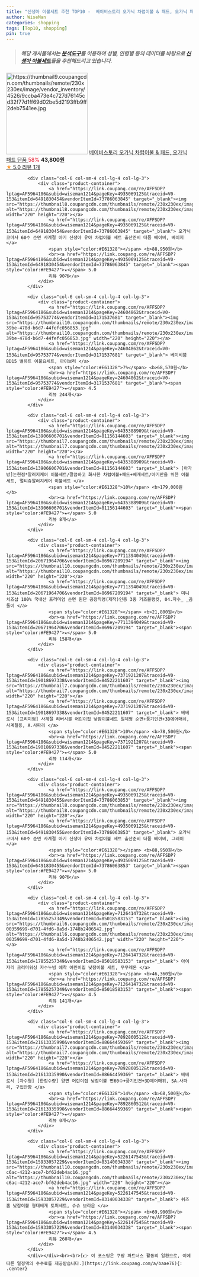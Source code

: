 ```yaml
---
title: "신생아 이불세트 추천 TOP10 -  베이비스토리 오가닉 차렵이불 & 패드, 오가닉 패드 단품 "
author: WiseMan
categories: shopping
tags: [Top10, shopping]
pin: true
---
```


> ##### 해당 게시물에서는 [**분석도구**](https://itemscout.io/)를 이용하여 **성별**, **연령별** 등의 데이터를 바탕으로 [**신생아 이불세트**](https://link.coupang.com/a/baae76)들을 추천해드리고 있습니다.
<div class="container"><div class="row">
            <div class="col-6 col-sm-4 col-lg-4 col-lg-3">
                <div class="product-container">
                    <a href="https://link.coupang.com/re/AFFSDP?lptag=AF5964186&subid=wiseman1214&pageKey=6778846065&traceid=V0-153&itemId=15934959175&vendorItemId=83141862427" target="_blank"><img src="https://thumbnail9.coupangcdn.com/thumbnails/remote/230x230ex/image/vendor_inventory/4526/9ccba473e4c727d76145cd32f77d1ff69d02be5d2193ffb9ff2deb7541ee.jpg" alt="https://thumbnail9.coupangcdn.com/thumbnails/remote/230x230ex/image/vendor_inventory/4526/9ccba473e4c727d76145cd32f77d1ff69d02be5d2193ffb9ff2deb7541ee.jpg" width="220" height="220"></a>
                    <a href="https://link.coupang.com/re/AFFSDP?lptag=AF5964186&subid=wiseman1214&pageKey=6778846065&traceid=V0-153&itemId=15934959175&vendorItemId=83141862427" target="_blank"> 베이비스토리 오가닉 차렵이불 & 패드, 오가닉 패드 단품 </a>
                    <span style="color:#E61328">58%</span> <b>43,800원</b>
                    <br><a href="https://link.coupang.com/re/AFFSDP?lptag=AF5964186&subid=wiseman1214&pageKey=6778846065&traceid=V0-153&itemId=15934959175&vendorItemId=83141862427" target="_blank"><span style="color:#FE9427">★</span> 5.0
                    리뷰 1개</a>
                </div>
            </div>
            
            <div class="col-6 col-sm-4 col-lg-4 col-lg-3">
                <div class="product-container">
                    <a href="https://link.coupang.com/re/AFFSDP?lptag=AF5964186&subid=wiseman1214&pageKey=4935069125&traceid=V0-153&itemId=6491830454&vendorItemId=73786063845" target="_blank"><img src="https://thumbnail8.coupangcdn.com/thumbnails/remote/230x230ex/image/vendor_inventory/832b/46bb4f3d39df290e6170ada865ac826181c025570df4f6b63e254631c991.JPG" alt="https://thumbnail8.coupangcdn.com/thumbnails/remote/230x230ex/image/vendor_inventory/832b/46bb4f3d39df290e6170ada865ac826181c025570df4f6b63e254631c991.JPG" width="220" height="220"></a>
                    <a href="https://link.coupang.com/re/AFFSDP?lptag=AF5964186&subid=wiseman1214&pageKey=4935069125&traceid=V0-153&itemId=6491830454&vendorItemId=73786063845" target="_blank"> 오가닉 코마사 60수 순면 사계절 아기 신생아 유아 차렵이불 세트 출산준비 더품 베이비, 베이지 </a>
                    <span style="color:#E61328"></span> <b>88,950원</b>
                    <br><a href="https://link.coupang.com/re/AFFSDP?lptag=AF5964186&subid=wiseman1214&pageKey=4935069125&traceid=V0-153&itemId=6491830454&vendorItemId=73786063845" target="_blank"><span style="color:#FE9427">★</span> 5.0
                    리뷰 90개</a>
                </div>
            </div>
            
            <div class="col-6 col-sm-4 col-lg-4 col-lg-3">
                <div class="product-container">
                    <a href="https://link.coupang.com/re/AFFSDP?lptag=AF5964186&subid=wiseman1214&pageKey=24604862&traceid=V0-153&itemId=95753774&vendorItemId=3171537681" target="_blank"><img src="https://thumbnail10.coupangcdn.com/thumbnails/remote/230x230ex/image/retail/images/2017/06/19/17/2/3d205c66-39be-478d-b6d7-44fefc056853.jpg" alt="https://thumbnail10.coupangcdn.com/thumbnails/remote/230x230ex/image/retail/images/2017/06/19/17/2/3d205c66-39be-478d-b6d7-44fefc056853.jpg" width="220" height="220"></a>
                    <a href="https://link.coupang.com/re/AFFSDP?lptag=AF5964186&subid=wiseman1214&pageKey=24604862&traceid=V0-153&itemId=95753774&vendorItemId=3171537681" target="_blank"> 베이비붐 BD15 별하트 이불요세트, 아이보리 </a>
                    <span style="color:#E61328">7%</span> <b>68,570원</b>
                    <br><a href="https://link.coupang.com/re/AFFSDP?lptag=AF5964186&subid=wiseman1214&pageKey=24604862&traceid=V0-153&itemId=95753774&vendorItemId=3171537681" target="_blank"><span style="color:#FE9427">★</span> 4.5
                    리뷰 244개</a>
                </div>
            </div>
            
            <div class="col-6 col-sm-4 col-lg-4 col-lg-3">
                <div class="product-container">
                    <a href="https://link.coupang.com/re/AFFSDP?lptag=AF5964186&subid=wiseman1214&pageKey=6435388909&traceid=V0-153&itemId=13906606701&vendorItemId=81156144603" target="_blank"><img src="https://thumbnail7.coupangcdn.com/thumbnails/remote/230x230ex/image/vendor_inventory/a154/dbd2d9c3f917e577f675900d3a75bac0d01721bace50f43538a1be55d76d.jpg" alt="https://thumbnail7.coupangcdn.com/thumbnails/remote/230x230ex/image/vendor_inventory/a154/dbd2d9c3f917e577f675900d3a75bac0d01721bace50f43538a1be55d76d.jpg" width="220" height="220"></a>
                    <a href="https://link.coupang.com/re/AFFSDP?lptag=AF5964186&subid=wiseman1214&pageKey=6435388909&traceid=V0-153&itemId=13906606701&vendorItemId=81156144603" target="_blank"> [아가방]논현점*알러지케어 이불세트/깔끔하고 화사한 차렵이불+패드+베개세트/아기만을 위한 이불세트, 멀티쥬알러지케어 이불세트 </a>
                    <span style="color:#E61328">10%</span> <b>179,000원</b>
                    <br><a href="https://link.coupang.com/re/AFFSDP?lptag=AF5964186&subid=wiseman1214&pageKey=6435388909&traceid=V0-153&itemId=13906606701&vendorItemId=81156144603" target="_blank"><span style="color:#FE9427">★</span> 5.0
                    리뷰 8개</a>
                </div>
            </div>
            
            <div class="col-6 col-sm-4 col-lg-4 col-lg-3">
                <div class="product-container">
                    <a href="https://link.coupang.com/re/AFFSDP?lptag=AF5964186&subid=wiseman1214&pageKey=7711394049&traceid=V0-153&itemId=20671964706&vendorItemId=86967209194" target="_blank"><img src="https://thumbnail10.coupangcdn.com/thumbnails/remote/230x230ex/image/vendor_inventory/236f/e1627321fa4a1dfde9575f9354cf4d9753cccb00c62b062360629b25d5d3.jpg" alt="https://thumbnail10.coupangcdn.com/thumbnails/remote/230x230ex/image/vendor_inventory/236f/e1627321fa4a1dfde9575f9354cf4d9753cccb00c62b062360629b25d5d3.jpg" width="220" height="220"></a>
                    <a href="https://link.coupang.com/re/AFFSDP?lptag=AF5964186&subid=wiseman1214&pageKey=7711394049&traceid=V0-153&itemId=20671964706&vendorItemId=86967209194" target="_blank"> 미니치즈샵 100% 국내산 프리미엄 순면 원단 공장직영(제작)인증 3중 거즈블랭킷, 04.자수_ _곰돌이 </a>
                    <span style="color:#E61328"></span> <b>21,800원</b>
                    <br><a href="https://link.coupang.com/re/AFFSDP?lptag=AF5964186&subid=wiseman1214&pageKey=7711394049&traceid=V0-153&itemId=20671964706&vendorItemId=86967209194" target="_blank"><span style="color:#FE9427">★</span> 5.0
                    리뷰 158개</a>
                </div>
            </div>
            
            <div class="col-6 col-sm-4 col-lg-4 col-lg-3">
                <div class="product-container">
                    <a href="https://link.coupang.com/re/AFFSDP?lptag=AF5964186&subid=wiseman1214&pageKey=7371921207&traceid=V0-153&itemId=19018697338&vendorItemId=84522211607" target="_blank"><img src="https://thumbnail7.coupangcdn.com/thumbnails/remote/230x230ex/image/vendor_inventory/33f1/249a14b568b8a458726ef6d493d66a8f9b1b63a1319a4f239332b9ce24d2.jpg" alt="https://thumbnail7.coupangcdn.com/thumbnails/remote/230x230ex/image/vendor_inventory/33f1/249a14b568b8a458726ef6d493d66a8f9b1b63a1319a4f239332b9ce24d2.jpg" width="220" height="220"></a>
                    <a href="https://link.coupang.com/re/AFFSDP?lptag=AF5964186&subid=wiseman1214&pageKey=7371921207&traceid=V0-153&itemId=19018697338&vendorItemId=84522211607" target="_blank"> 베베로시 [프리미엄] 사계절 리버시블 어린이집 낮잠이불세트 일체형 순면+풍기인견+3D에어매쉬, 사계절용, A.사파리 </a>
                    <span style="color:#E61328">10%</span> <b>78,500원</b>
                    <br><a href="https://link.coupang.com/re/AFFSDP?lptag=AF5964186&subid=wiseman1214&pageKey=7371921207&traceid=V0-153&itemId=19018697338&vendorItemId=84522211607" target="_blank"><span style="color:#FE9427">★</span> 5.0
                    리뷰 114개</a>
                </div>
            </div>
            
            <div class="col-6 col-sm-4 col-lg-4 col-lg-3">
                <div class="product-container">
                    <a href="https://link.coupang.com/re/AFFSDP?lptag=AF5964186&subid=wiseman1214&pageKey=4935069125&traceid=V0-153&itemId=6491830455&vendorItemId=73786063853" target="_blank"><img src="https://thumbnail8.coupangcdn.com/thumbnails/remote/230x230ex/image/vendor_inventory/832b/46bb4f3d39df290e6170ada865ac826181c025570df4f6b63e254631c991.JPG" alt="https://thumbnail8.coupangcdn.com/thumbnails/remote/230x230ex/image/vendor_inventory/832b/46bb4f3d39df290e6170ada865ac826181c025570df4f6b63e254631c991.JPG" width="220" height="220"></a>
                    <a href="https://link.coupang.com/re/AFFSDP?lptag=AF5964186&subid=wiseman1214&pageKey=4935069125&traceid=V0-153&itemId=6491830455&vendorItemId=73786063853" target="_blank"> 오가닉 코마사 60수 순면 사계절 아기 신생아 유아 차렵이불 세트 출산준비 더품 베이비, 그레이 </a>
                    <span style="color:#E61328"></span> <b>88,950원</b>
                    <br><a href="https://link.coupang.com/re/AFFSDP?lptag=AF5964186&subid=wiseman1214&pageKey=4935069125&traceid=V0-153&itemId=6491830455&vendorItemId=73786063853" target="_blank"><span style="color:#FE9427">★</span> 5.0
                    리뷰 90개</a>
                </div>
            </div>
            
            <div class="col-6 col-sm-4 col-lg-4 col-lg-3">
                <div class="product-container">
                    <a href="https://link.coupang.com/re/AFFSDP?lptag=AF5964186&subid=wiseman1214&pageKey=7126414732&traceid=V0-153&itemId=17855257349&vendorItemId=85018583153" target="_blank"><img src="https://thumbnail6.coupangcdn.com/thumbnails/remote/230x230ex/image/retail/images/1487540757607585-00359699-d701-4fd6-8a5d-1748b2406542.jpg" alt="https://thumbnail6.coupangcdn.com/thumbnails/remote/230x230ex/image/retail/images/1487540757607585-00359699-d701-4fd6-8a5d-1748b2406542.jpg" width="220" height="220"></a>
                    <a href="https://link.coupang.com/re/AFFSDP?lptag=AF5964186&subid=wiseman1214&pageKey=7126414732&traceid=V0-153&itemId=17855257349&vendorItemId=85018583153" target="_blank"> 아이자리 크리미워싱 자수누빔 애착 어린이집 낮잠이불 세트, 무무레몬 </a>
                    <span style="color:#E61328"></span> <b>46,360원</b>
                    <br><a href="https://link.coupang.com/re/AFFSDP?lptag=AF5964186&subid=wiseman1214&pageKey=7126414732&traceid=V0-153&itemId=17855257349&vendorItemId=85018583153" target="_blank"><span style="color:#FE9427">★</span> 4.5
                    리뷰 141개</a>
                </div>
            </div>
            
            <div class="col-6 col-sm-4 col-lg-4 col-lg-3">
                <div class="product-container">
                    <a href="https://link.coupang.com/re/AFFSDP?lptag=AF5964186&subid=wiseman1214&pageKey=7892860512&traceid=V0-153&itemId=21613335990&vendorItemId=88664459369" target="_blank"><img src="https://thumbnail7.coupangcdn.com/thumbnails/remote/230x230ex/image/vendor_inventory/9694/ad4fb8fe8a3925dc0c812b0a34e25852a24d01c94663b9db8cefc5504129.jpg" alt="https://thumbnail7.coupangcdn.com/thumbnails/remote/230x230ex/image/vendor_inventory/9694/ad4fb8fe8a3925dc0c812b0a34e25852a24d01c94663b9db8cefc5504129.jpg" width="220" height="220"></a>
                    <a href="https://link.coupang.com/re/AFFSDP?lptag=AF5964186&subid=wiseman1214&pageKey=7892860512&traceid=V0-153&itemId=21613335990&vendorItemId=88664459369" target="_blank"> 베베로시 [자수형] [한정수량] 양면 어린이집 낮잠이불 면60수+풍기인견+3D에어매위, SA.사파리, 구입안함 </a>
                    <span style="color:#E61328">14%</span> <b>68,500원</b>
                    <br><a href="https://link.coupang.com/re/AFFSDP?lptag=AF5964186&subid=wiseman1214&pageKey=7892860512&traceid=V0-153&itemId=21613335990&vendorItemId=88664459369" target="_blank"><span style="color:#FE9427">★</span> 
                    리뷰 0개</a>
                </div>
            </div>
            
            <div class="col-6 col-sm-4 col-lg-4 col-lg-3">
                <div class="product-container">
                    <a href="https://link.coupang.com/re/AFFSDP?lptag=AF5964186&subid=wiseman1214&pageKey=5226147545&traceid=V0-153&itemId=15933057229&vendorItemId=83140034338" target="_blank"><img src="https://thumbnail10.coupangcdn.com/thumbnails/remote/230x230ex/image/retail/images/2022/09/16/12/0/17f23262-c6ac-4212-ace7-bf62deb4ac16.jpg" alt="https://thumbnail10.coupangcdn.com/thumbnails/remote/230x230ex/image/retail/images/2022/09/16/12/0/17f23262-c6ac-4212-ace7-bf62deb4ac16.jpg" width="220" height="220"></a>
                    <a href="https://link.coupang.com/re/AFFSDP?lptag=AF5964186&subid=wiseman1214&pageKey=5226147545&traceid=V0-153&itemId=15933057229&vendorItemId=83140034338" target="_blank"> 쉬즈홈 낮잠이불 형태베개 토퍼세트, 슈슈 브라운 </a>
                    <span style="color:#E61328"></span> <b>69,900원</b>
                    <br><a href="https://link.coupang.com/re/AFFSDP?lptag=AF5964186&subid=wiseman1214&pageKey=5226147545&traceid=V0-153&itemId=15933057229&vendorItemId=83140034338" target="_blank"><span style="color:#FE9427">★</span> 4.5
                    리뷰 260개</a>
                </div>
            </div>
            </div></div><br><br>[👉 이 포스팅은 쿠팡 파트너스 활동의 일환으로, 이에 따른 일정액의 수수료를 제공받습니다.](https://link.coupang.com/a/baae76){: .center}